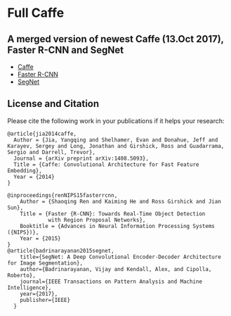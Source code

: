 # Full Caffe

## A merged version of newest Caffe (13.Oct 2017), Faster R-CNN and SegNet

 - [Caffe](https://github.com/BVLC/caffe) 
- [Faster R-CNN](https://github.com/rbgirshick/py-faster-rcnn) 
- [SegNet](https://github.com/alexgkendall/caffe-segnet)


## License and Citation

Please cite the following work in your publications if it helps your research:

    @article{jia2014caffe,
      Author = {Jia, Yangqing and Shelhamer, Evan and Donahue, Jeff and Karayev, Sergey and Long, Jonathan and Girshick, Ross and Guadarrama, Sergio and Darrell, Trevor},
      Journal = {arXiv preprint arXiv:1408.5093},
      Title = {Caffe: Convolutional Architecture for Fast Feature Embedding},
      Year = {2014}
    }

    @inproceedings{renNIPS15fasterrcnn,
        Author = {Shaoqing Ren and Kaiming He and Ross Girshick and Jian Sun},
        Title = {Faster {R-CNN}: Towards Real-Time Object Detection
                 with Region Proposal Networks},
        Booktitle = {Advances in Neural Information Processing Systems ({NIPS})},
        Year = {2015}
    }
    @article{badrinarayanan2015segnet,
        title={SegNet: A Deep Convolutional Encoder-Decoder Architecture for Image Segmentation},
        author={Badrinarayanan, Vijay and Kendall, Alex, and Cipolla, Roberto},
        journal={IEEE Transactions on Pattern Analysis and Machine Intelligence},
        year={2017},
        publisher={IEEE}
      }
